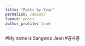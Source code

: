 ```yaml
---
title: "Posts by Year"
permalink: /about/
layout: posts
author_profile: true
---
```


#My name is Sangwoo Jeon
#공사중

